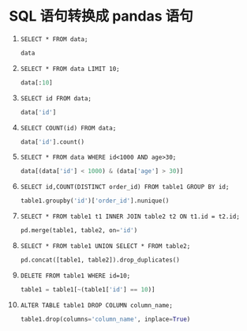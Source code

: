 # SQL 语句转换成 pandas 语句

1. `SELECT * FROM data;`

    ```python
    data
    ````

2. `SELECT * FROM data LIMIT 10;`

    ```python
    data[:10]
    ```

3. `SELECT id FROM data;`

   ```python
   data['id']
   ```

4. `SELECT COUNT(id) FROM data;`

    ```python
    data['id'].count()
    ```

5. `SELECT * FROM data WHERE id<1000 AND age>30;`

    ```python
    data[(data['id'] < 1000) & (data['age'] > 30)]
    ```

6. `SELECT id,COUNT(DISTINCT order_id) FROM table1 GROUP BY id;`

    ```python
    table1.groupby('id')['order_id'].nunique()
    ```

7. `SELECT * FROM table1 t1 INNER JOIN table2 t2 ON t1.id = t2.id;`

    ```python
    pd.merge(table1, table2, on='id')
    ```

8. `SELECT * FROM table1 UNION SELECT * FROM table2;`

    ```python
    pd.concat([table1, table2]).drop_duplicates()
    ```

9. `DELETE FROM table1 WHERE id=10;`

    ```python
    table1 = table1[~(table1['id'] == 10)]
    ```

10. `ALTER TABLE table1 DROP COLUMN column_name;`

    ```python
    table1.drop(columns='column_name', inplace=True)
    ```
